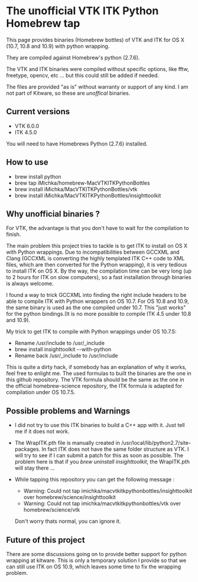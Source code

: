 The unofficial VTK ITK Python Homebrew tap
==========================================

This page provides binaries (Homebrew bottles) of VTK and ITK for OS X (10.7, 10.8 and 10.9) with python wrapping.

They are compiled against Homebrew's python (2.7.6).

The VTK and ITK binaries were compiled without specific options, like fftw, freetype, opencv, etc ... but this could still be added if needed.

The files are provided "as is" without warranty or support of any kind. I am not part of Kitware, so these are *unoffical* binaries.

## Current versions

  - VTK 6.0.0
  - ITK 4.5.0

You will need to have Homebrews Python (2.7.6) installed.

## How to use

  - brew install python
  - brew tap iMichka/homebrew-MacVTKITKPythonBottles
  - brew install iMichka/MacVTKITKPythonBottles/vtk
  - brew install iMichka/MacVTKITKPythonBottles/insighttoolkit

## Why unofficial binaries ?

For VTK, the advantage is that you don't have to wait for the compilation to finish.

The main problem this project tries to tackle is to get ITK to install on OS X with Python wrappings.
Due to incompatibilities between GCCXML and Clang (GCCXML is converting the highly templated ITK C++ code to XML files, which are then converted for the Python wrapping), it is very tedious to install ITK on OS X.
By the way, the compilation time can be very long (up to 2 hours for ITK on slow computers), so a fast installation through binaries is always welcome.

I found a way to trick GCCXML into finding the right include headers to be able to compile ITK with Python wrappers on OS 10.7. For OS 10.8 and 10.9, the same binary is used as the one compiled under 10.7. This "just works" for the python bindings.(It is no more possible to compile ITK 4.5 under 10.8 and 10.9).

My trick to get ITK to compile with Python wrappings under OS 10.7.5:

  - Rename /usr/include to /usr/_include
  - brew install insighttoolkit --with-python
  - Rename back /usr/_include to /usr/include

This is quite a dirty hack, if somebody has an explanation of why it works, feel free to enlight me. The used formulas to built the binaries are the one in this github repository. The VTK formula should be the same as the one in the official homebrew-science repository, the ITK formula is adapted for compilation under OS 10.7.5.

## Possible problems and Warnings

 - I did not try to use this ITK binaries to build a C++ app with it. Just tell me if it does not work.
 - The WrapITK.pth file is manually created in /usr/local/lib/python2.7/site-packages. In fact ITK does not have the same folder structure as VTK. I will try to see if I can submit a patch for this as soon as possible. The problem here is that if you *brew uninstall insighttoolkit*, the WrapITK.pth will stay there ...
 - While tapping this repository you can get the following message :
   
   - Warning: Could not tap imichka/macvtkitkpythonbottles/insighttoolkit over homebrew/science/insighttoolkit
   - Warning: Could not tap imichka/macvtkitkpythonbottles/vtk over homebrew/science/vtk
   
   Don't worry thats normal, you can ignore it.

## Future of this project

There are some discussions going on to provide better support for python wrapping at kitware. This is only a temporary solution I provide so that we can still use ITK on OS 10.9, which leaves some time to fix the wrapping problem.
